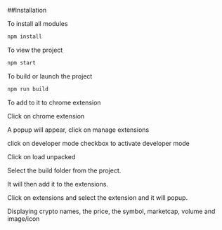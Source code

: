##Installation 

To install all modules 
```bash
npm install
```

To view the project
```bash
npm start

```
To build or launch the project
```bash
npm run build
```

To add to it to chrome extension

Click on chrome extension 

A popup will appear, click on manage extensions 

click on developer mode checkbox to activate developer mode

Click on load unpacked 

Select the build folder from the project.

It will then add it to the extensions.

Click on extensions and select the extension and it will popup.

Displaying crypto names, the price, the symbol, marketcap, volume and image/icon 
